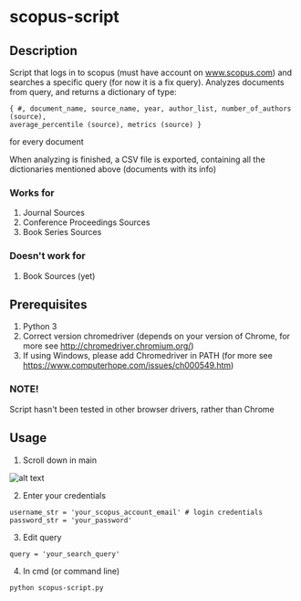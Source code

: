 # scopus-script

## Description

Script that logs in to scopus (must have account on www.scopus.com) and searches a specific query (for now it is a fix query).
Analyzes documents from query, and returns a dictionary of type:

```
{ #, document_name, source_name, year, author_list, number_of_authors (source), 
average_percentile (source), metrics (source) }
```

for every document

When analyzing is finished, a CSV file is exported, containing all the dictionaries mentioned above (documents with its info)

### Works for

1. Journal Sources
2. Conference Proceedings Sources
3. Book Series Sources

### Doesn't work for

1. Book Sources (yet)

## Prerequisites

1. Python 3
2. Correct version chromedriver (depends on your version of Chrome, for more see http://chromedriver.chromium.org/)
3. If using Windows, please add Chromedriver in PATH (for more see https://www.computerhope.com/issues/ch000549.htm)

### NOTE!

Script hasn't been tested in other browser drivers, rather than Chrome

## Usage

1. Scroll down in main

![alt text](https://i.imgur.com/3LBGQqi.png)

2. Enter your credentials

```
username_str = 'your_scopus_account_email' # login credentials
password_str = 'your_password'
```
3. Edit query

```
query = 'your_search_query'
```
    
4. In cmd (or command line)

```
python scopus-script.py
```
